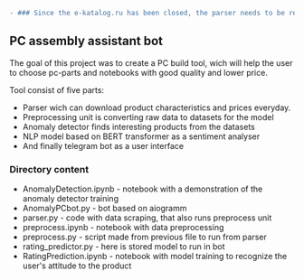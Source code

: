 ```diff
- ### Since the e-katalog.ru has been closed, the parser needs to be reoriented to other sources.

```
## PC assembly assistant bot

The goal of this project was to create a PC build tool, wich will help the user to choose pc-parts and notebooks with good quality and lower price.

Tool consist of five parts:
* Parser wich can download product characteristics and prices everyday.
* Preprocessing unit is converting raw data to datasets for the model
* Anomaly detector finds interesting products from the datasets
* NLP model based on BERT transformer as a sentiment analyser
* And finally telegram bot as a user interface

### Directory content

* AnomalyDetection.ipynb - notebook with a demonstration of the anomaly detector training
* AnomalyPCbot.py - bot based on aiogramm
* parser.py - code with data scraping, that also runs preprocess unit
* preprocess.ipynb - notebook with data preprocessing
* preprocess.py - script made from previous file to run from parser
* rating_predictor.py - here is stored model to run in bot
* RatingPrediction.ipynb - notebook with model training to recognize the user's attitude to the product

